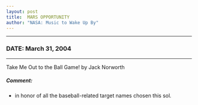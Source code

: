 ```yaml
---
layout: post
title:  MARS OPPORTUNITY
author: "NASA: Music to Wake Up By"
---
```


----
### DATE: March 31, 2004
----
Take Me Out to the Ball Game! by Jack Norworth

##### Comment:
* in honor of all the baseball-related target names chosen this sol.
